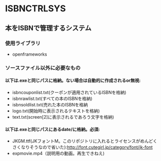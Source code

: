 # ISBNCTRLSYS
## 本をISBNで管理するシステム
### 使用ライブラリ
- openframeworks
### ソースファイル以外に必要なもの
#### 以下は.exeと同じパスに格納。ない場合は自動的に作成されるor無視:
- isbncouponlist.txt(クーポンが適用されているISBNを格納)
- isbnrawlist.txt(すべての本のISBNを格納)
- isbnsoldlist.txt(売れた本のISBNを格納
- logo.txt(開始時に表示されるテキストを格納)
- text.txt(screen[2]に表示されるであろう文字を格納)
#### 以下は.exeと同じパスにあるdate/に格納。必須:
- JKGM.ttf(JKフォントM。このリポジトリに入れるとライセンスがめんどくさくなりそうなので省いた):http://font.cutegirl.jp/category/font/jk-font
- expmovie.mp4（説明用の動画。再生できねえ)

